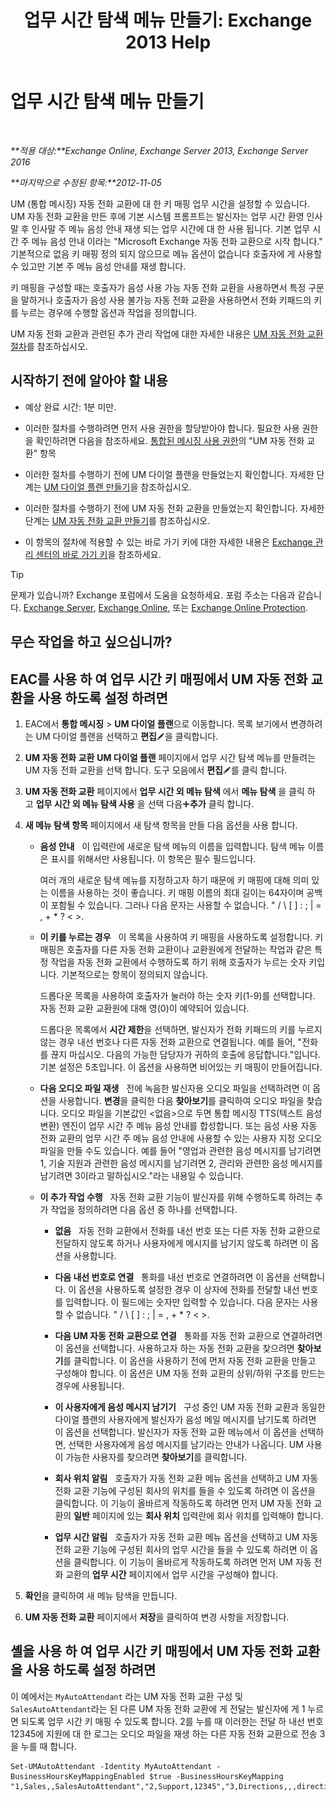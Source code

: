 ﻿---
title: '업무 시간 탐색 메뉴 만들기: Exchange 2013 Help'
TOCTitle: 업무 시간 탐색 메뉴 만들기
ms:assetid: f76472fd-aa1a-4cd8-8e26-cc674421d375
ms:mtpsurl: https://technet.microsoft.com/ko-kr/library/Bb232203(v=EXCHG.150)
ms:contentKeyID: 50484530
ms.date: 05/22/2018
mtps_version: v=EXCHG.150
ms.translationtype: MT
---

# 업무 시간 탐색 메뉴 만들기

 

_**적용 대상:**Exchange Online, Exchange Server 2013, Exchange Server 2016_

_**마지막으로 수정된 항목:**2012-11-05_

UM (통합 메시징) 자동 전화 교환에 대 한 키 매핑 업무 시간을 설정할 수 있습니다. UM 자동 전화 교환을 만든 후에 기본 시스템 프롬프트는 발신자는 업무 시간 환영 인사말 후 인사말 주 메뉴 음성 안내 재생 되는 업무 시간에 대 한 사용 됩니다. 기본 업무 시간 주 메뉴 음성 안내 이라는 "Microsoft Exchange 자동 전화 교환으로 시작 합니다." 기본적으로 없음 키 매핑 정의 되지 않으므로 메뉴 옵션이 없습니다 호출자에 게 사용할 수 있고만 기본 주 메뉴 음성 안내를 재생 합니다.

키 매핑을 구성할 때는 호출자가 음성 사용 가능 자동 전화 교환을 사용하면서 특정 구문을 말하거나 호출자가 음성 사용 불가능 자동 전화 교환을 사용하면서 전화 키패드의 키를 누르는 경우에 수행할 옵션과 작업을 정의합니다.

UM 자동 전화 교환과 관련된 추가 관리 작업에 대한 자세한 내용은 [UM 자동 전화 교환 절차](um-auto-attendant-procedures-exchange-2013-help.md)를 참조하십시오.

## 시작하기 전에 알아야 할 내용

  - 예상 완료 시간: 1분 미만.

  - 이러한 절차를 수행하려면 먼저 사용 권한을 할당받아야 합니다. 필요한 사용 권한을 확인하려면 다음을 참조하세요. [통합된 메시징 사용 권한](unified-messaging-permissions-exchange-2013-help.md)의 "UM 자동 전화 교환" 항목

  - 이러한 절차를 수행하기 전에 UM 다이얼 플랜을 만들었는지 확인합니다. 자세한 단계는 [UM 다이얼 플랜 만들기](create-a-um-dial-plan-exchange-2013-help.md)을 참조하십시오.

  - 이러한 절차를 수행하기 전에 UM 자동 전화 교환을 만들었는지 확인합니다. 자세한 단계는 [UM 자동 전화 교환 만들기](create-a-um-auto-attendant-exchange-2013-help.md)를 참조하십시오.

  - 이 항목의 절차에 적용할 수 있는 바로 가기 키에 대한 자세한 내용은 [Exchange 관리 센터의 바로 가기 키](keyboard-shortcuts-in-the-exchange-admin-center-exchange-online-protection-help.md)을 참조하세요.


> [!TIP]
> 문제가 있습니까? Exchange 포럼에서 도움을 요청하세요. 포럼 주소는 다음과 같습니다. <A href="https://go.microsoft.com/fwlink/p/?linkid=60612">Exchange Server</A>, <A href="https://go.microsoft.com/fwlink/p/?linkid=267542">Exchange Online</A>, 또는 <A href="https://go.microsoft.com/fwlink/p/?linkid=285351">Exchange Online Protection</A>.



## 무슨 작업을 하고 싶으십니까?

## EAC를 사용 하 여 업무 시간 키 매핑에서 UM 자동 전화 교환을 사용 하도록 설정 하려면

1.  EAC에서 **통합 메시징** \> **UM 다이얼 플랜**으로 이동합니다. 목록 보기에서 변경하려는 UM 다이얼 플랜을 선택하고 **편집**![편집 아이콘](images/JJ218640.6f53ccb2-1f13-4c02-bea0-30690e6ea71d(EXCHG.150).gif "편집 아이콘")을 클릭합니다.

2.  **UM 자동 전화 교환** **UM 다이얼 플랜** 페이지에서 업무 시간 탐색 메뉴를 만들려는 UM 자동 전화 교환을 선택 합니다. 도구 모음에서 **편집**![편집 아이콘](images/JJ218640.6f53ccb2-1f13-4c02-bea0-30690e6ea71d(EXCHG.150).gif "편집 아이콘")를 클릭 합니다.

3.  **UM 자동 전화 교환** 페이지에서 **업무 시간 외 메뉴 탐색** 에서 **메뉴 탐색** 을 클릭 하 고 **업무 시간 외 메뉴 탐색 사용** 을 선택 다음![아이콘 추가](images/JJ218640.c1e75329-d6d7-4073-a27d-498590bbb558(EXCHG.150).gif "아이콘 추가")**추가** 클릭 합니다.

4.  **새 메뉴 탐색 항목** 페이지에서 새 탐색 항목을 만들 다음 옵션을 사용 합니다.
    
      - **음성 안내**   이 입력란에 새로운 탐색 메뉴의 이름을 입력합니다. 탐색 메뉴 이름은 표시를 위해서만 사용됩니다. 이 항목은 필수 필드입니다.
        
        여러 개의 새로운 탐색 메뉴를 지정하고자 하기 때문에 키 매핑에 대해 의미 있는 이름을 사용하는 것이 좋습니다. 키 매핑 이름의 최대 길이는 64자이며 공백이 포함될 수 있습니다. 그러나 다음 문자는 사용할 수 없습니다. " / \\ \[ \] : ; | = , + \* ? \< \>.
    
      - **이 키를 누르는 경우**   이 목록을 사용하여 키 매핑을 사용하도록 설정합니다. 키 매핑은 호출자를 다른 자동 전화 교환이나 교환원에게 전달하는 작업과 같은 특정 작업을 자동 전화 교환에서 수행하도록 하기 위해 호출자가 누르는 숫자 키입니다. 기본적으로는 항목이 정의되지 않습니다.
        
        드롭다운 목록을 사용하여 호출자가 눌러야 하는 숫자 키(1-9)를 선택합니다. 자동 전화 교환 교환원에 대해 영(0)이 예약되어 있습니다.
        
        드롭다운 목록에서 **시간 제한**을 선택하면, 발신자가 전화 키패드의 키를 누르지 않는 경우 내선 번호나 다른 자동 전화 교환으로 연결됩니다. 예를 들어, "전화를 끊지 마십시오. 다음의 가능한 담당자가 귀하의 호출에 응답합니다."입니다. 기본 설정은 5초입니다. 이 옵션을 사용하면 비어있는 키 매핑이 만들어집니다.
    
      - **다음 오디오 파일 재생**   전에 녹음한 발신자용 오디오 파일을 선택하려면 이 옵션을 사용합니다. **변경**을 클릭한 다음 **찾아보기**를 클릭하여 오디오 파일을 찾습니다. 오디오 파일을 기본값인 \<없음\>으로 두면 통합 메시징 TTS(텍스트 음성 변환) 엔진이 업무 시간 주 메뉴 음성 안내를 합성합니다. 또는 음성 사용 자동 전화 교환의 업무 시간 주 메뉴 음성 안내에 사용할 수 있는 사용자 지정 오디오 파일을 만들 수도 있습니다. 예를 들어 "영업과 관련한 음성 메시지를 남기려면 1, 기술 지원과 관련한 음성 메시지를 남기려면 2, 관리와 관련한 음성 메시지를 남기려면 3이라고 말하십시오."라는 내용일 수 있습니다.
    
      - **이 추가 작업 수행**   자동 전화 교환 기능이 발신자를 위해 수행하도록 하려는 추가 작업을 정의하려면 다음 옵션 중 하나를 선택합니다.
        
          - **없음**   자동 전화 교환에서 전화를 내선 번호 또는 다른 자동 전화 교환으로 전달하지 않도록 하거나 사용자에게 메시지를 남기지 않도록 하려면 이 옵션을 사용합니다.
        
          - **다음 내선 번호로 연결**   통화를 내선 번호로 연결하려면 이 옵션을 선택합니다. 이 옵션을 사용하도록 설정한 경우 이 상자에 전화를 전달할 내선 번호를 입력합니다. 이 필드에는 숫자만 입력할 수 있습니다. 다음 문자는 사용할 수 없습니다. " / \\ \[ \] : ; | = , + \* ? \< \>.
        
          - **다음 UM 자동 전화 교환으로 연결**   통화를 자동 전화 교환으로 연결하려면 이 옵션을 선택합니다. 사용하고자 하는 자동 전화 교환을 찾으려면 **찾아보기**를 클릭합니다. 이 옵션을 사용하기 전에 먼저 자동 전화 교환을 만들고 구성해야 합니다. 이 옵션은 UM 자동 전화 교환의 상위/하위 구조를 만드는 경우에 사용됩니다.
        
          - **이 사용자에게 음성 메시지 남기기**   구성 중인 UM 자동 전화 교환과 동일한 다이얼 플랜의 사용자에게 발신자가 음성 메일 메시지를 남기도록 하려면 이 옵션을 선택합니다. 발신자가 자동 전화 교환 메뉴에서 이 옵션을 선택하면, 선택한 사용자에게 음성 메시지를 남기라는 안내가 나옵니다. UM 사용이 가능한 사용자를 찾으려면 **찾아보기**를 클릭합니다.
        
          - **회사 위치 알림**   호출자가 자동 전화 교환 메뉴 옵션을 선택하고 UM 자동 전화 교환 기능에 구성된 회사의 위치를 들을 수 있도록 하려면 이 옵션을 클릭합니다. 이 기능이 올바르게 작동하도록 하려면 먼저 UM 자동 전화 교환의 **일반** 페이지에 있는 **회사 위치** 입력란에 회사 위치를 입력해야 합니다.
        
          - **업무 시간 알림**   호출자가 자동 전화 교환 메뉴 옵션을 선택하고 UM 자동 전화 교환 기능에 구성된 회사의 업무 시간을 들을 수 있도록 하려면 이 옵션을 클릭합니다. 이 기능이 올바르게 작동하도록 하려면 먼저 UM 자동 전화 교환의 **업무 시간** 페이지에서 업무 시간을 구성해야 합니다.

5.  **확인**을 클릭하여 새 메뉴 탐색을 만듭니다.

6.  **UM 자동 전화 교환** 페이지에서 **저장**을 클릭하여 변경 사항을 저장합니다.

## 셸을 사용 하 여 업무 시간 키 매핑에서 UM 자동 전화 교환을 사용 하도록 설정 하려면

이 예에서는 `MyAutoAttendant` 라는 UM 자동 전화 교환 구성 및 `SalesAutoAttendant`라는 된 다른 UM 자동 전화 교환에 게 전달는 발신자에 게 1 누르면 되도록 업무 시간 키 매핑 수 있도록 합니다. 2를 누를 때 이러한는 전달 하 내선 번호 12345에 지원에 대 한 로그는 오디오 파일을 재생 하는 다른 자동 전화 교환으로 전송 3을 누를 때 합니다.

    Set-UMAutoAttendant -Identity MyAutoAttendant - BusinessHoursKeyMappingEnabled $true -BusinessHoursKeyMapping "1,Sales,,SalesAutoAttendant","2,Support,12345","3,Directions,,,directions.wav"

